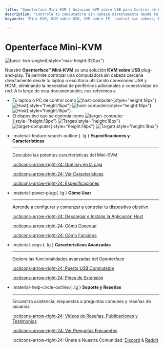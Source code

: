 ```yaml
---
title: "Openterface Mini-KVM | Solución KVM sobre USB para Control de Computadoras Sin Cabeza"
description: "Controla tu computadora sin cabeza directamente desde tu laptop usando Openterface Mini-KVM. Una solución KVM sobre USB plug-and-play con soporte HDMI, sin necesidad de red. Perfecto para desarrolladores, profesionales de TI y estaciones de trabajo remotas."
keywords: "Mini-KVM, KVM sobre USB, KVM sobre IP, control sin cabeza, KVM HDMI, KVM USB, conmutador KVM, consola KVM, adaptador de carrito de choque USB, JetKVM, NanoKVM, KiwiKVM, PiKVM, KVM plug and play, VNC, periféricos de computadora"

---
```


# **Openterface Mini-KVM**

![basic-two-angled](https://assets.openterface.com/images/product/basic-two-angled.jpg){:style="max-height:320px"}

Nuestro **Openterface™ Mini-KVM** es una solución **KVM sobre USB** plug-and-play. Te permite controlar una computadora sin cabeza cercana directamente desde tu laptop o escritorio utilizando conexiones USB y HDMI, eliminando la necesidad de periféricos adicionales o conectividad de red. A lo largo de esta documentación, nos referimos a

- Tu laptop o PC de control como ![host-computer](/images/shell-icons/host-computer.svg#only-light){:style="height:18px"} ![Host](/images/shell-icons/host.svg#only-light){:style="height:15px"} ![host-computer](/images/shell-icons/host-computer_1.svg#only-dark){:style="height:18px"} ![Host](/images/shell-icons/host_1.svg#only-dark){:style="height:15px"}
- El dispositivo que se controla como ![target-computer](/images/shell-icons/target-computer.svg#only-light){:style="height:18px"} ![Target](/images/shell-icons/target.svg#only-light){:style="height:18px"} ![target-computer](/images/shell-icons/target-computer_1.svg#only-dark){:style="height:18px"} ![Target](/images/shell-icons/target_1.svg#only-dark){:style="height:18px"}

<div class="grid cards" markdown>

-   :material-feature-search-outline:{ .lg } __Especificaciones y Características__

    ---

    Descubre las potentes características del Mini-KVM

    [:octicons-arrow-right-24: Qué hay en la caja](/product/minikvm/whats-in-the-box/)

    [:octicons-arrow-right-24: Ver Características](/product/minikvm/features)

    [:octicons-arrow-right-24: Especificaciones](/product/minikvm/specifications)

-   :material-power-plug:{ .lg } __Cómo Usar__

    ---

    Aprende a configurar y comenzar a controlar tu dispositivo objetivo

    [:octicons-arrow-right-24: Descargar e Instalar la Aplicación Host](/app)

    [:octicons-arrow-right-24: Cómo Conectar](/product/minikvm/how-to-connect)

    [:octicons-arrow-right-24: Cómo Funciona](/usb-kvm)

-   :material-cogs:{ .lg } __Características Avanzadas__

    ---

    Explora las funcionalidades avanzadas del Openterface

    [:octicons-arrow-right-24: Puerto USB Conmutable](/product/minikvm/usb-switch)

    [:octicons-arrow-right-24: Pines de Extensión](/product/minikvm/extension-pins)

-   :material-help-circle-outline:{ .lg } __Soporte y Reseñas__

    ---

    Encuentra asistencia, respuestas a preguntas comunes y reseñas de usuarios

    [:octicons-arrow-right-24: Videos de Reseñas, Publicaciones y Testimonios](reviews)

    [:octicons-arrow-right-24: Ver Preguntas Frecuentes](/faq)

    :octicons-arrow-right-24: Únete a Nuestra Comunidad: [Discord](/discord) & [Reddit](reddit)
    
</div>